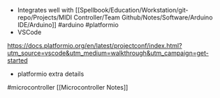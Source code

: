 
- Integrates well with [[Spellbook/Education/Workstation/git-repo/Projects/MIDI Controller/Team Github/Notes/Software/Arduino IDE/Arduino]] #arduino #platformio 
- VSCode

https://docs.platformio.org/en/latest/projectconf/index.html?utm_source=vscode&utm_medium=walkthrough&utm_campaign=get-started
- platformio extra details


#microcontroller 
[[Microcontroller Notes]]